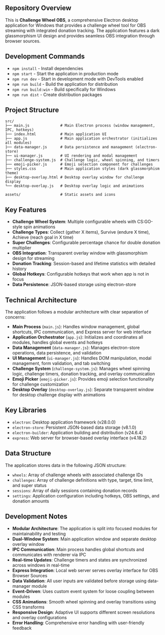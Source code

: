 
## Repository Overview

This is **Challenge Wheel OBS**, a comprehensive Electron desktop application for Windows that provides a challenge wheel tool for OBS streaming with integrated donation tracking. The application features a dark glassmorphism UI design and provides seamless OBS integration through browser sources.

## Development Commands

- `npm install` - Install dependencies
- `npm start` - Start the application in production mode
- `npm run dev` - Start in development mode with DevTools enabled
- `npm run build` - Build the application for distribution
- `npm run build:win` - Build specifically for Windows
- `npm run dist` - Create distribution packages

## Project Structure

```
src/
├── main.js              # Main Electron process (window management, IPC, hotkeys)
├── index.html           # Main application UI
├── app.js               # Main application orchestrator (initializes all modules)
├── data-manager.js      # Data persistence and management (electron-store)
├── ui-manager.js        # UI rendering and modal management
├── challenge-system.js  # Challenge logic, wheel spinning, and timers
├── emoji-picker.js      # Emoji selection component for challenges
├── styles.css           # Main application styles (dark glassmorphism theme)
├── desktop-overlay.html # Desktop overlay window for challenge display
└── desktop-overlay.js   # Desktop overlay logic and animations

assets/                  # Static assets and icons
```

## Key Features

- **Challenge Wheel System**: Multiple configurable wheels with CS:GO-style spin animations
- **Challenge Types**: Collect (gather X items), Survive (endure X time), Achieve (reach goal in X time)
- **Super Challenges**: Configurable percentage chance for double donation multiplier
- **OBS Integration**: Transparent overlay window with glassmorphism design for streaming
- **Donation Tracking**: Session-based and lifetime statistics with detailed history
- **Global Hotkeys**: Configurable hotkeys that work when app is not in focus
- **Data Persistence**: JSON-based storage using electron-store

## Technical Architecture

The application follows a modular architecture with clear separation of concerns:

- **Main Process** (`main.js`): Handles window management, global shortcuts, IPC communication, and Express server for web interface
- **Application Orchestrator** (`app.js`): Initializes and coordinates all modules, handles global events and hotkeys
- **Data Management** (`data-manager.js`): Manages electron-store operations, data persistence, and validation
- **UI Management** (`ui-manager.js`): Handles DOM manipulation, modal management, form validation, and tab switching
- **Challenge System** (`challenge-system.js`): Manages wheel spinning logic, challenge timers, donation tracking, and overlay communication
- **Emoji Picker** (`emoji-picker.js`): Provides emoji selection functionality for challenge customization
- **Desktop Overlay** (`desktop-overlay.js`): Separate transparent window for desktop challenge display with animations

## Key Libraries

- `electron`: Desktop application framework (v28.0.0)
- `electron-store`: Persistent JSON-based data storage (v8.1.0)  
- `electron-builder`: Application building and distribution (v24.6.4)
- `express`: Web server for browser-based overlay interface (v4.18.2)

## Data Structure

The application stores data in the following JSON structure:
- `wheels`: Array of challenge wheels with associated challenge IDs
- `challenges`: Array of challenge definitions with type, target, time limit, and super status
- `sessions`: Array of daily sessions containing donation records
- `settings`: Application configuration including hotkeys, OBS settings, and donation amounts

## Development Notes

- **Modular Architecture**: The application is split into focused modules for maintainability and testing
- **Dual-Window System**: Main application window and separate desktop overlay window
- **IPC Communication**: Main process handles global shortcuts and communicates with renderer via IPC
- **Real-time Updates**: Challenge timers and states are synchronized across windows in real-time
- **Express Integration**: Local web server serves overlay interface for OBS Browser Sources
- **Data Validation**: All user inputs are validated before storage using data-manager module
- **Event-Driven**: Uses custom event system for loose coupling between modules
- **CSS Animations**: Smooth wheel spinning and overlay transitions using CSS transforms
- **Responsive Design**: Adaptive UI supports different screen resolutions and overlay configurations
- **Error Handling**: Comprehensive error handling with user-friendly feedback
